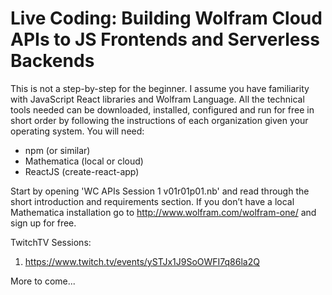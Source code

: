 # Live Coding: Building Wolfram Cloud APIs to JS Frontends and Serverless Backends

This is not a step-by-step for the beginner.  I assume you have familiarity with JavaScript React libraries and Wolfram Language.  All the technical tools needed can be downloaded, installed, configured and run for free in short order by following the instructions of each organization given your operating system.  You will need:
-	npm (or similar)
-	Mathematica (local or cloud)
-	ReactJS (create-react-app)

Start by opening 'WC APIs Session 1 v01r01p01.nb' and read through the short introduction and requirements section.  If you don’t have a local Mathematica installation go to http://www.wolfram.com/wolfram-one/ and sign up for free.

TwitchTV Sessions:
1) https://www.twitch.tv/events/ySTJx1J9SoOWFI7q86la2Q

More to come...
